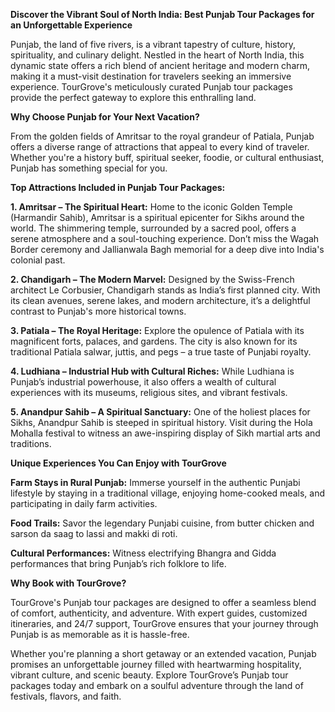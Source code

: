 **Discover the Vibrant Soul of North India: Best Punjab Tour Packages for an Unforgettable Experience**

Punjab, the land of five rivers, is a vibrant tapestry of culture, history, spirituality, and culinary delight. Nestled in the heart of North India, this dynamic state offers a rich blend of ancient heritage and modern charm, making it a must-visit destination for travelers seeking an immersive experience. TourGrove's meticulously curated Punjab tour packages provide the perfect gateway to explore this enthralling land.

**Why Choose Punjab for Your Next Vacation?**

From the golden fields of Amritsar to the royal grandeur of Patiala, Punjab offers a diverse range of attractions that appeal to every kind of traveler. Whether you're a history buff, spiritual seeker, foodie, or cultural enthusiast, Punjab has something special for you.

**Top Attractions Included in Punjab Tour Packages:**

**1. Amritsar – The Spiritual Heart:**
Home to the iconic Golden Temple (Harmandir Sahib), Amritsar is a spiritual epicenter for Sikhs around the world. The shimmering temple, surrounded by a sacred pool, offers a serene atmosphere and a soul-touching experience. Don’t miss the Wagah Border ceremony and Jallianwala Bagh memorial for a deep dive into India's colonial past.

**2. Chandigarh – The Modern Marvel:**
Designed by the Swiss-French architect Le Corbusier, Chandigarh stands as India’s first planned city. With its clean avenues, serene lakes, and modern architecture, it’s a delightful contrast to Punjab's more historical towns.

**3. Patiala – The Royal Heritage:**
Explore the opulence of Patiala with its magnificent forts, palaces, and gardens. The city is also known for its traditional Patiala salwar, juttis, and pegs – a true taste of Punjabi royalty.

**4. Ludhiana – Industrial Hub with Cultural Riches:**
While Ludhiana is Punjab’s industrial powerhouse, it also offers a wealth of cultural experiences with its museums, religious sites, and vibrant festivals.

**5. Anandpur Sahib – A Spiritual Sanctuary:**
One of the holiest places for Sikhs, Anandpur Sahib is steeped in spiritual history. Visit during the Hola Mohalla festival to witness an awe-inspiring display of Sikh martial arts and traditions.

**Unique Experiences You Can Enjoy with TourGrove**

**Farm Stays in Rural Punjab:** Immerse yourself in the authentic Punjabi lifestyle by staying in a traditional village, enjoying home-cooked meals, and participating in daily farm activities.

**Food Trails:** Savor the legendary Punjabi cuisine, from butter chicken and sarson da saag to lassi and makki di roti.

**Cultural Performances:** Witness electrifying Bhangra and Gidda performances that bring Punjab’s rich folklore to life.

**Why Book with TourGrove?**

TourGrove's Punjab tour packages are designed to offer a seamless blend of comfort, authenticity, and adventure. With expert guides, customized itineraries, and 24/7 support, TourGrove ensures that your journey through Punjab is as memorable as it is hassle-free.

Whether you're planning a short getaway or an extended vacation, Punjab promises an unforgettable journey filled with heartwarming hospitality, vibrant culture, and scenic beauty. Explore TourGrove’s Punjab tour packages today and embark on a soulful adventure through the land of festivals, flavors, and faith.
